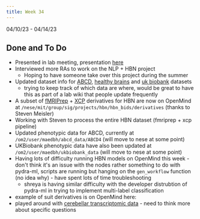 ```yaml
---
title: Week 34
---
```


04/10/23 - 04/14/23

## Done and To Do
* Presented in lab meeting, presentation [here](https://docs.google.com/presentation/d/1rF-d7UbZxG15-XzZE4iVqKMK9k_lCTrprmX-r3Colcg/edit?usp=sharing)
* Interviewed more RAs to work on the NLP + HBN project
    * Hoping to have someone take over this project during the summer
* Updated dataset info for [ABCD](../datasets/abcd.md), [healthy brains](../datasets/healthy-brains.md) and [uk biobank](../datasets/uk-biobank.md) datasets
    * trying to keep track of which data are where, would be great to have this as part of a lab wiki that people update frequently
* A subset of [fMRIPrep](https://fmriprep.org/en/stable/) + [XCP](https://xcp-d.readthedocs.io/en/latest/) derivatives for HBN are now on OpenMind at `/nese/mit/group/sig/projects/hbn/hbn_bids/derivatives` (thanks to Steven Meisler)
* Working with Steven to process the entire HBN dataset (fmriprep + xcp pipeline)
* Updated phenotypic data for ABCD, currently at `/om2/user/maedbh/abcd_data/ABCD4` (will move to nese at some point)
* UKBiobank phenotypic data have also been updated at `/om2/user/maedbh/ukbiobank_data` (will move to nese at some point)
* Having lots of difficulty running HBN models on OpenMind this week - don't think it's an issue with the nodes rather something to do with pydra-ml, scripts are running but hanging on the `gen_workflow` function (no idea why) - have spent lots of time troubleshooting
    * shreya is having similar difficulty with the developer distrubtion of pydra-ml in trying to implement multi-label classification
* example of suit derivatives is on OpenMind here: 
* played around with [cerebellar transcriptomic data](https://cellxgene.cziscience.com/e/095940cb-7422-4510-96e2-cbafd961eb88.cxg/) - need to think more about specific questions